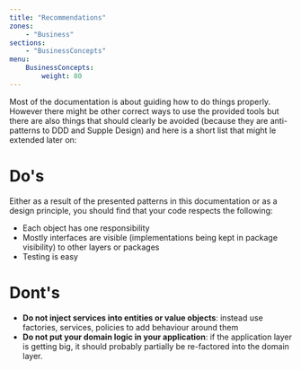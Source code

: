 ```yaml
---
title: "Recommendations"
zones:
    - "Business"
sections:
    - "BusinessConcepts"
menu:
    BusinessConcepts:
        weight: 80
---
```


Most of the documentation is about guiding how to do things properly. However there might be other correct ways to use
the provided tools but there are also things that should clearly be avoided (because they are anti-patterns to DDD and
Supple Design) and here is a short list that might le extended later on:

# Do's

Either as a result of the presented patterns in this documentation or as a design principle, you should find that your code respects the following:

- Each object has one responsibility
- Mostly interfaces are visible (implementations being kept in package visibility) to other layers or packages
- Testing is easy

# Dont's

- **Do not inject services into entities or value objects**: instead use factories, services, policies to add behaviour around them
- **Do not put your domain logic in your application**: if the application layer is getting big, it should probably partially be re-factored into the domain layer.
